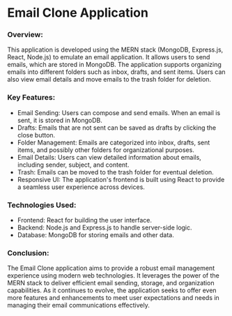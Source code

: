 # Email Clone Application
### Overview:
This application is developed using the MERN stack (MongoDB, Express.js, React, Node.js) to emulate an email application. It allows users to send emails, which are stored in MongoDB. The application supports organizing emails into different folders such as inbox, drafts, and sent items. Users can also view email details and move emails to the trash folder for deletion.

### Key Features:

- Email Sending: Users can compose and send emails. When an email is sent, it is stored in MongoDB.
- Drafts: Emails that are not sent can be saved as drafts by clicking the close button.
- Folder Management: Emails are categorized into inbox, drafts, sent items, and possibly other folders for organizational purposes.
- Email Details: Users can view detailed information about emails, including sender, subject, and content.
- Trash: Emails can be moved to the trash folder for eventual deletion.
- Responsive UI: The application's frontend is built using React to provide a seamless user experience across devices.
  
### Technologies Used:

- Frontend: React for building the user interface.
- Backend: Node.js and Express.js to handle server-side logic.
- Database: MongoDB for storing emails and other data.
  
### Conclusion:
The Email Clone application aims to provide a robust email management experience using modern web technologies. It leverages the power of the MERN stack to deliver efficient email sending, storage, and organization capabilities. As it continues to evolve, the application seeks to offer even more features and enhancements to meet user expectations and needs in managing their email communications effectively.
